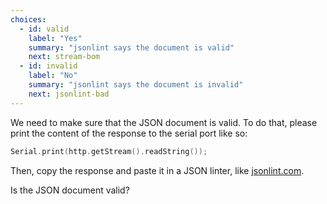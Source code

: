 ```yaml
---
choices:
  - id: valid
    label: "Yes"
    summary: "jsonlint says the document is valid"
    next: stream-bom
  - id: invalid
    label: "No"
    summary: "jsonlint says the document is invalid"
    next: jsonlint-bad
---
```


We need to make sure that the JSON document is valid.
To do that, please print the content of the response to the serial port like so:

```c++
Serial.print(http.getStream().readString());
```

Then, copy the response and paste it in a JSON linter, like [jsonlint.com](https://jsonlint.com/).

Is the JSON document valid?